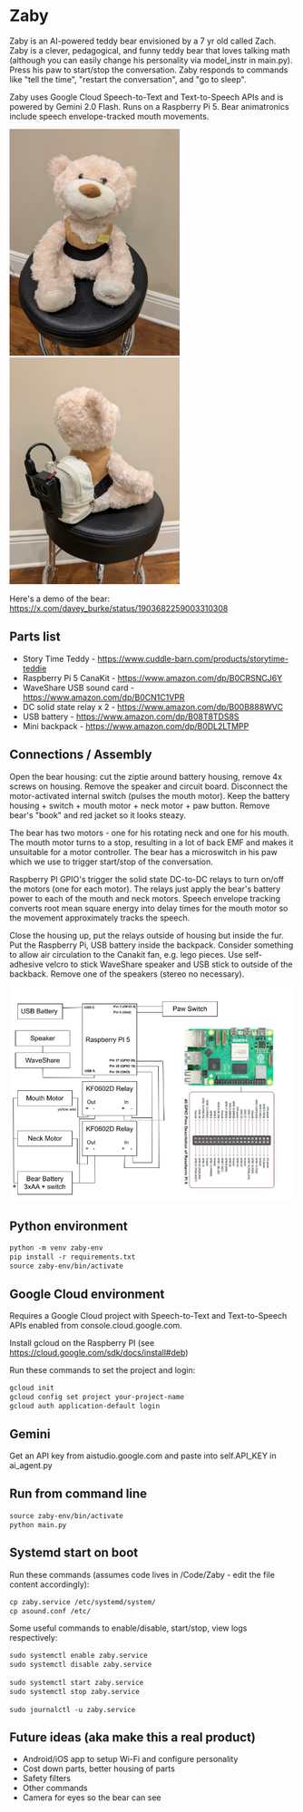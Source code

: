 # Zaby
Zaby is an AI-powered teddy bear envisioned by a 7 yr old called Zach. 
Zaby is a clever, pedagogical, and funny teddy bear that loves talking math (although
you can easily change his personality via model_instr in main.py). Press his paw
to start/stop the conversation. Zaby responds to commands like "tell the time",
"restart the conversation", and "go to sleep".

Zaby uses Google Cloud Speech-to-Text and Text-to-Speech APIs and is powered by
Gemini 2.0 Flash. Runs on a Raspberry Pi 5. Bear animatronics include speech
envelope-tracked mouth movements. 

<img src="Zaby.jpg" width="300"/> <img src="Zaby Back.jpg" width="300"/>

Here's a demo of the bear: https://x.com/davey_burke/status/1903682259003310308

## Parts list
- Story Time Teddy - https://www.cuddle-barn.com/products/storytime-teddie
- Raspberry Pi 5 CanaKit - https://www.amazon.com/dp/B0CRSNCJ6Y
- WaveShare USB sound card - https://www.amazon.com/dp/B0CN1C1VPR
- DC solid state relay x 2 - https://www.amazon.com/dp/B00B888WVC
- USB battery - https://www.amazon.com/dp/B08T8TDS8S
- Mini backpack - https://www.amazon.com/dp/B0DL2LTMPP

## Connections / Assembly
Open the bear housing: cut the ziptie around battery housing, remove 4x screws on housing. Remove the speaker and circuit board. Disconnect the motor-activated internal switch (pulses the mouth motor). 
Keep the battery housing + switch + mouth motor + neck motor + paw button. Remove bear's "book" and red jacket so it looks steazy. 

The bear has two motors - one for his rotating neck and one for his mouth. The mouth motor turns to a stop, resulting in a lot of back EMF and makes it unsuitable for a motor controller. The bear has a microswitch in his paw which we use to trigger start/stop of the conversation. 

Raspberry PI GPIO's trigger the solid state DC-to-DC relays to turn on/off the motors (one for each motor).
The relays just apply the bear's battery power to each of the mouth and neck motors. Speech envelope tracking converts
root mean square energy into delay times for the mouth motor so the movement approximately tracks the speech. 

Close the housing up, put the relays outside of housing but inside the fur. Put the Raspberry Pi, USB battery inside the backpack. Consider something to allow air circulation to the
Canakit fan, e.g. lego pieces. Use self-adhesive velcro to stick WaveShare speaker and USB stick
to outside of the backback. Remove one of the speakers (stereo no necessary).

<img src="Schematic.jpg"/>

## Python environment
```
python -m venv zaby-env
pip install -r requirements.txt
source zaby-env/bin/activate
```

## Google Cloud environment
Requires a Google Cloud project with Speech-to-Text and Text-to-Speech APIs enabled
from console.cloud.google.com.

Install gcloud on the Raspberry PI (see https://cloud.google.com/sdk/docs/install#deb)

Run these commands to set the project and login:
```
gcloud init
gcloud config set project your-project-name
gcloud auth application-default login
```
## Gemini
Get an API key from aistudio.google.com and paste into self.API_KEY in ai_agent.py 

## Run from command line
```
source zaby-env/bin/activate
python main.py
```

## Systemd start on boot
Run these commands (assumes code lives in /Code/Zaby - edit the file content accordingly):

```
cp zaby.service /etc/systemd/system/
cp asound.conf /etc/
```

Some useful commands to enable/disable, start/stop, view logs respectively:
```
sudo systemctl enable zaby.service
sudo systemctl disable zaby.service

sudo systemctl start zaby.service
sudo systemctl stop zaby.service

sudo journalctl -u zaby.service
```

## Future ideas (aka make this a real product)
- Android/iOS app to setup Wi-Fi and configure personality
- Cost down parts, better housing of parts
- Safety filters
- Other commands
- Camera for eyes so the bear can see

